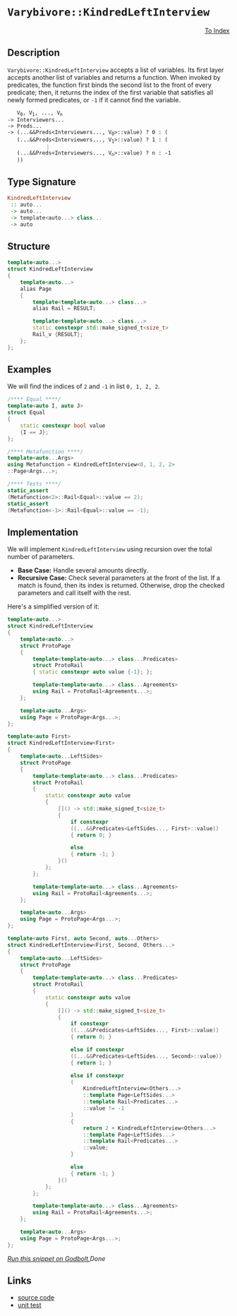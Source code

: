 <!-- Copyright 2024 Feng Mofan
SPDX-License-Identifier: Apache-2.0 -->

# `Varybivore::KindredLeftInterview`

<p style='text-align: right;'><a href="../../../facilities/metafunctions.md#varybivore-kindred-left-interview">To Index</a></p>

## Description

`Varybivore::KindredLeftInterview` accepts a list of variables.
Its first layer accepts another list of variables and returns a function.
When invoked by predicates, the function first binds the second list to the front of every predicate;
then, it returns the index of the first variable that satisfies all newly formed predicates, or `-1` if it cannot find the variable.

<pre><code>   V<sub>0</sub>, V<sub>1</sub>, ..., V<sub>n</sub>
-> Interviewers...
-> Preds...
-> (...&&Preds&lt;Interviewers..., V<sub>0</sub>&gt;::value) ? 0 : (
   (...&&Preds&lt;Interviewers..., V<sub>1</sub>&gt;::value) ? 1 : (
            &vellip;
   (...&&Preds&lt;Interviewers..., V<sub>n</sub>&gt;::value) ? n : -1
   ))</code></pre>

## Type Signature

```Haskell
KindredLeftInterview
 :: auto...
 -> auto...
 -> template<auto...> class...
 -> auto
```

## Structure

```C++
template<auto...>
struct KindredLeftInterview
{
    template<auto...>
    alias Page
    {
        template<template<auto...> class...>
        alias Rail = RESULT;

        template<template<auto...> class...>
        static constexpr std::make_signed_t<size_t>
        Rail_v {RESULT};
    };  
};
```

## Examples

We will find the indices of `2` and `-1` in list `0, 1, 2, 2`.

```C++
/**** Equal ****/
template<auto I, auto J>
struct Equal
{
    static constexpr bool value
    {I == J};
};

/**** Metafunction ****/
template<auto...Args>
using Metafunction = KindredLeftInterview<0, 1, 2, 2>
::Page<Args...>;

/**** Tests ****/
static_assert
(Metafunction<2>::Rail<Equal>::value == 2);
static_assert
(Metafunction<-1>::Rail<Equal>::value == -1);
```

## Implementation

We will implement `KindredLeftInterview` using recursion over the total number of parameters.

- **Base Case:** Handle several amounts directly.
- **Recursive Case:** Check several parameters at the front of the list.
If a match is found, then its index is returned.
Otherwise, drop the checked parameters and call itself with the rest.

Here's a simplified version of it:

```C++
template<auto...>
struct KindredLeftInterview
{
    template<auto...>
    struct ProtoPage
    {
        template<template<auto...> class...Predicates>
        struct ProtoRail
        { static constexpr auto value {-1}; };

        template<template<auto...> class...Agreements>
        using Rail = ProtoRail<Agreements...>;
    };

    template<auto...Args>
    using Page = ProtoPage<Args...>;
};

template<auto First>
struct KindredLeftInterview<First>
{
    template<auto...LeftSides>
    struct ProtoPage
    {
        template<template<auto...> class...Predicates>
        struct ProtoRail
        {   
            static constexpr auto value 
            {
                []() -> std::make_signed_t<size_t>
                {
                    if constexpr 
                    ((...&&Predicates<LeftSides..., First>::value))
                    { return 0; }

                    else
                    { return -1; }
                }()
            };
        };

        template<template<auto...> class...Agreements>
        using Rail = ProtoRail<Agreements...>;
    };

    template<auto...Args>
    using Page = ProtoPage<Args...>;
};

template<auto First, auto Second, auto...Others>
struct KindredLeftInterview<First, Second, Others...>
{
    template<auto...LeftSides>
    struct ProtoPage
    {
        template<template<auto...> class...Predicates>
        struct ProtoRail
        {   
            static constexpr auto value 
            {
                []() -> std::make_signed_t<size_t>
                {
                    if constexpr 
                    ((...&&Predicates<LeftSides..., First>::value))
                    { return 0; }

                    else if constexpr 
                    ((...&&Predicates<LeftSides..., Second>::value))
                    { return 1; }

                    else if constexpr
                    (
                        KindredLeftInterview<Others...>
                        ::template Page<LeftSides...>
                        ::template Rail<Predicates...>
                        ::value != -1
                    )
                    { 
                        return 2 + KindredLeftInterview<Others...>
                        ::template Page<LeftSides...>
                        ::template Rail<Predicates...>
                        ::value; 
                    }

                    else
                    { return -1; }
                }()
            };
        };

        template<template<auto...> class...Agreements>
        using Rail = ProtoRail<Agreements...>;
    };

    template<auto...Args>
    using Page = ProtoPage<Args...>;
};
```

[*Run this snippet on Godbolt.*](https://godbolt.org/#z:OYLghAFBqd5QCxAYwPYBMCmBRdBLAF1QCcAaPECAMzwBtMA7AQwFtMQByARg9KtQYEAysib0QXACx8BBAKoBnTAAUAHpwAMvAFYTStJg1DIApACYAQuYukl9ZATwDKjdAGFUtAK4sGISQBspK4AMngMmAByPgBGmMQSAMxcpAAOqAqETgwe3r7%2BQemZjgJhEdEscQlcybaY9iUMQgRMxAS5Pn6BdQ3Zza0EZVGx8UkpCi1tHfndEwNDFVVjAJS2qF7EyOwcAPQAVAeHR8cnezsmGgCC%2B4cA1AAimKmujMh4mAq3R%2BdXN6f/xx%2BlwuwLMiXCyG8WFuJkSbgIAE9ngB9AjEJiEBSw7Ag8zghiQrzQ2FuZATdBYKjY3G/AF0wEgv57W4ASRYqXobEETEaX0OQKZ9IBQJBBEw7IMYpJTC8RAAdArqVcJsQvA5bgBpcLoYiYdAhTBUAgswTxABu7wA7riAOxWK63R23MUSnmYaWy1AKuVKy5O24qtUEW7KYioIjKJjAd0Op0mO0g/3%2Bl0ct0klOS91wmXyxWJbC3SFMBQKb2hvV4URirH5xNJx2B9Wh8OoABKGNodfr8YsAZajmQhYEE0wqlSxD76BAIBYTAA1phkZlgBF0KiSZkAF6LgjY25msReTAwu0AWi48fusN7l%2BvNL99ed4tTUrhGbT2c93r3RZL3suwC6uKjAEDWOKxvWXiZEYtztnQMKJPcIZhkQcGdnCAFAVyoHfrWiT2g%2Bjq3vh97Js%2BmYermcqXMQwBgV2txQeEwAhlGx6wkhzYRmxJI0XRuE4iRVzEQRorkR%2Bbg5qgtwAGJ4MQEy%2Bo2wZagwOp6gaRommKxAWpg1pwnJCm7rWwkJhBT6uq%2BklfgqmnCHgWD0RZynIS2kbRgxPYMWRVlZvC4nWVJAmFgYf4KuW%2BBVh8vqPn2qpNihbYdj5cZ2nGFlxXMA5DgwI5jhOUn7oe7GZY%2B3llXFREAKxWNV9wQMstynnu5LTrOC5LngK56uucJbjusVVd25mEcNj54FQuX5eOMKVeNjpQN%2BZgBOYASRZWbo1m49lCI5HzeqQsnyYp%2BbTge3iYMsyypQtRHpbqBAbAwtwaNeJ5XsJ80LfUSi3XdPa3I9z3NRe%2BEff9cWXo1kNpVeQljf6ImkY%2B77WWj/nBXmBa/qWCqYZgwGCM5iNOkxMFoQhnFJWhvGAYT2F4z6eEEUjNrw6JFkY5RXr47RJP%2BuTLEeexiFudxnkYfzAl3mZHP3tzn5EMdxlHUVQiYGgalq7ZcoAPIEAg8Qk65qnqfqhrGqaulWiSRkTEdGta%2BgR0G0bCky2ZrNOorNlUbt%2B0C06rlcagIteaNcW%2B77WPMzjYVMxt0VB/WIc0yl82A0R33B/2lbTWKBW3EVF1HnNpMjd7d0wrVJj1Y1zWtQQU4zvOi7LqufVuANfXgRXVUVf3C2TQXo6zbDw1LYqK1rUnW0kgHTmHSrp3YOdJXXRPA8PZgT3EC9b3g7eX1D%2BNv3HiPWszROW9xVPPozytc/Vgvlt7UvCqO5rAjoNi6%2BXZvHOw1AbA33rcMGN52Yo2rv6c%2BtxL7DkLuOW%2Bj4IAoOGmbXUFstLWz0gZNwbtjae1PtXacGNWKSx2m/QOxCYFVTIYFY8tM4TPwOtjdB9CQCl2PGAMAHFQYcP9DdIB28bwiIWqAl6ZgYSWE1NqLB9ltLmltnCQhHt2HiPGgwvyFD/KLzYXHQRj5tEviYSlFhWDNrVloXQ4xXCSrvSMfdT6wJNH1nPk4k8vZJECKPlAtxH0YYiORpnKBCN/rR0YTzEKuN/z0yJqBIakFoIsUpvw0OzC3AEwSUzakCM2byxPr5Ux0S%2BZ0SSYxFJuiqbizDjxKW/F2HhLCZza4QoGS0juNgVQrAOTHm%2BIydpAyT5MluNgAAjl4MQfIDhAhjp6VkOtlYACklJoiDGMyZYhbRVz7DyfOV8kEThiKgTwxVLoRwsCyKm/DVktNtIU1xbS7gAFld5MCoF4AkvJhmXHmVRPiJMha3DeS0T53zsg1MwRpS2Sibb6RJBoI6KRbhmCOmYX005w4NNySze8oyAAqHxQIzLOCCbKlZkTFiUG0EEEBQUfK%2BQ4bIJIMVnRAJkiZUz0Jr3sZdG5YszA3QRhS5AVKSzxF3Fcel7zwXMoECSc8f8OXmLcFy7Z7LuECqQueYVFgOCrFoJwaqvA/AcC0KQVAnA3DWGsAGdYmx2Jgh4KQAgmgDWrDnCAaqkg5QaAABxmDMAATmDVwaqAb/VcBtDaaQRqOCSF4CwCQGgkVmotVajgvAFAgCRW681BrSBwFgDARAIB1gEFSLKcglA0DsjoPESIrBtiqH9QEU8ARJC3GAMgQcUg5RmF4BWIgxBHJ6H4IIEQYh2BSBkIIRQKh1AFtILoFIlp0SpE4DwQ1xrTXustZwPWsoq3BlQFNVt7bO3dt7eA310iIAeHrfQG%2Bzrli8HzVoVYEAkB1tSA2sgFAIC/v/SAYAUg0U0FoDpHNEAYj7piOEVoCIt28AQ8wYgCI9YxG0JrfNLq63YT1gwWgyHl1YBiF4YAklaC0BzdwXgWBZxGHEGR%2BSuG8Bmg%2BPu0cmtZTbBdeEMU8aLW0DwDEdEGGPBYH3WiPAyb6OkE48QE5ShHhMeAKJow7rVhUAMHRAAalaPWzwzUuoncIUQ4hZ3mYXWofdq79CGGMLayw%2BgxM5sgKsVAqRGh0dPOSDiphLDWDMBmpTo6nLwFWHYdjzgICuGmH4FIoRwjDEqKMFIRQsgCES3oLLjQFgjGqD0WLTRJjtE8J0PQMX5VlfmKlxYGXbDldy%2BMcrhX0vVGiw6rYEgd0cBNaQdNvBM23AvR2rtPa%2B13tuBAXAhASAyOSG%2B112nVhGyYFgBIjVSBeskIkOUwbEixo0JIMwgRU3VQCMG/QnBE2kGTckOUAQuABH9cGqNAQfXhqO0EYbB6s22FzatgtX7S3fvLce6tgHgPPqbWwTgrQWBmhtKeJgoUnPgODXKLgfqh34BHWOlI5mp1WekDZpQdnl26DReupgm76P9cG/9zNR7K2yluGesbbaJsY5glwbHuONCzcfX%2B59S2hXvu00Wn9qAn3xBrUBuXYvRhFiMALrgSLIPQcoHB5daGkModIAbjDWGcMOCNwRkCRGSP7vI5R6jtGjeMacyxi1%2BBdTMs43Ri1PHkB8aN4J%2Bo%2B7RPiaQ1J7YFrZPyZdUplTmA1Ou%2BYtL3TUYFCGf0sZxgRuSeWZneT2Qtml0Wpp45rTQWrCudDx5nb3nfOcH883QLLmLChZG%2BFwOUWSu1ZcGpVrwQ1IdaWJljI2WciVfyCP4o2Qh9NZq40foUwJ9Je7wv9rDWivVZa8vrf9Xyib64N1jYvXD%2B3YG3u5do3xtXrVyxAXOO/WzfmyOpbh%2Bpeg/W5gTbowdvxvu497HU7G0aqYNGNRIM7QISQFIFnTgbNYHD9QtYtMtCtE9RXWHRtZtRHYgFgK9FgBQM0QcM0e/TMCYfHBbCLcdWQUnfPOdeQSnYvHQEARIUgOnBnbdM/ZnfdVnKHU9c9XA/Awg4graYMB9ZXf9JbRIFbBAr9WXeXADWtMQ59LhZAVIVIZEIg4NZEEgggZEVQTtPgOgHXWDeDRDDDI3E3TDbDXDS3OXQjYjUjd3TACjKjMQJ3BTF3ZjSPBjNjL3LjZdP3APBTIPYTXgUPCTBECPGTUdGPXgOPDIBPcUJPLTUHPgPTdPIzEzHPKgvPCQAvedeg%2BzJgsvZzYLKvdzLvOvbIOjHYNqCvELMLeICLLjTzVfbIXvdwHfZLQfDfTrPLUfRofvfLGfHo4fVogQRfCrPIFfefPodfffXotrAYfvOYNoWfLrNYY/GdJnC/DNTgMbfggg/cIQ6sEQ5/RbPEN/EHT9T/b/bbfrf/EAENOURIRIaqCNKA1NF4m0N7IbLg2AoHPNNbXbfwaqQ7aNG0VNf1SQMNLgQNFaM/RIHYkbf46Q/rQdX4y/FEoEpTTIZwSQIAA)$Done$

## Links

- [source code](../../../../conceptrodon/varybivore/kindred_left_interview.hpp)
- [unit test](../../../../tests/unit/metafunctions/varybivore/kindred_left_interview.test.hpp)
